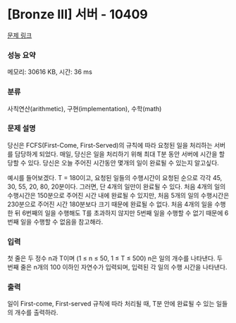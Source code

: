 # [Bronze III] 서버 - 10409 

[문제 링크](https://www.acmicpc.net/problem/10409) 

### 성능 요약

메모리: 30616 KB, 시간: 36 ms

### 분류

사칙연산(arithmetic), 구현(implementation), 수학(math)

### 문제 설명

<p>당신은 FCFS(First-Come, First-Served)의 규칙에 따라 요청된 일을 처리하는 서버를 담당하게 되었다. 매일, 당신은 일을 처리하기 위해 최대 T분 동안 서버에 시간을 할당할 수 있다. 당신은 오늘 주어진 시간동안 몇개의 일이 완료될 수 있는지 알고싶다.</p>

<p>예시를 들어보겠다. T = 180이고, 요청된 일들의 수행시간이 요청된 순으로 각각 45, 30, 55, 20, 80, 20분이다. 그러면, 단 4개의 일만이 완료될 수 있다. 처음 4개의 일의 수행시간은 150분으로 주어진 시간 내에 완료될 수 있지만, 처음 5개의 일의 수행시간은 230분으로 주어진 시간 180분보다 크기 때문에 완료될 수 없다. 처음 4개의 일을 수행한 뒤 6번째의 일을 수행해도 T를 초과하지 않지만 5번째 일을 수행할 수 없기 때문에 6번째 일을 수행할 수 없음을 참고해라.</p>

### 입력 

 <p>첫 줄은 두 정수 n과 T이며 (1 ≤ n ≤ 50, 1 ≤ T ≤ 500) n은 일의 개수를 나타낸다. 두 번째 줄은 n개의 100 이하인 자연수가 입력되며, 입력된 각 일의 수행 시간을 나타낸다.</p>

### 출력 

 <p>일이 First-come, First-served 규칙에 따라 처리될 때, T분 안에 완료될 수 있는 일들의 개수를 출력하라.</p>

